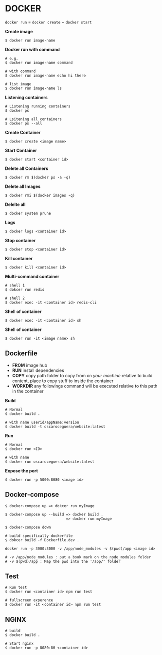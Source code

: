 # DOCKER

`docker run` = `docker create` + `docker start`

**Create image**

```shell
$ docker run image-name
```

**Docker run with command**

```shell
# e.g.
$ docker run image-name command

# with command
$ docker run image-name echo hi there

# list image
$ docker run image-name ls
```


**Listening containers**

```shell
# Listening running containers
$ docker ps

# Lsitening all containers
$ docker ps --all
```

**Create Container**
```shell
$ docker create <image name>
```

**Start Container**
```shell
$ docker start <container id>
```

**Delete all Containers**
```shell
$ docker rm $(docker ps -a -q)
```

**Delete all Images**
```shell
$ docker rmi $(docker images -q)
```

**Delelte all**
```shell
$ docker system prune
```

**Logs**
```shell
$ docker logs <container id>
```

**Stop container**
```shell
$ docker stop <container id>
```

**Kill container**
```shell
$ docker kill <container id>
```

**Multi-command container**
```shell
# shell 1
$ dokcer run redis

# shell 2
$ docker exec -it <container id> redis-cli
```

**Shell of container**
```shell
$ docker exec -it <container id> sh
```

**Shell of container**
```shell
$ docker run -it <image name> sh
```

## Dockerfile

* **FROM** image hub
* **RUN** install dependencies
* **COPY** copy path folder to copy from on *your machine* relative to build content, place to copy stuff to inside the container
* **WORKDIR** any followings command will be  executed relative to this path in the container

**Build**
```shell
# Normal
$ docker build .

# with name userid/appName:version
$ docker build -t oscaroceguera/website:latest
```

**Run**
```shell
# Normal
$ docker run <ID>

# with name
$ docker run oscaroceguera/website:latest
```

**Expose the port**
```shell
$ docker run -p 5000:8080 <image id>
```

## Docker-compose

```shell
$ docker-compose up => dokcer run myImage

$ docker-compose up --build => docker build .
                            => docker run myImage

$ docker-compose down

# build specifically dockerfile
$ dokcer build -f Dockerfile.dev .
```

```shell
docker run -p 3000:3000 -v /app/node_modules -v $(pwd)/app <image id>

# -v /app/node_modules : put a book mark on the node_modules folder
# -v $(pwd)/app : Map the pwd into the '/app/' folder
```

## Test

```shell
# Run test
$ docker run <container id> npm run test

# fullscreen experence
$ docker run -it <container id> npm run test
```

## NGINX

```shell
# build
$ docker build .

# Start nginx
$ docker run -p 8080:80 <container id>
```